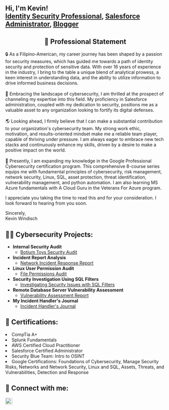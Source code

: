 <h2>Hi, I'm Kevin! <br/><a href="https://www.linkedin.com/in/salesforcekevin/">Identity Security Professional</a>,  <a href="https://trailblazer.me/id/kwindisch">Salesforce Administrator</a>,  <a href="https://medium.com/@SalesforceKevin">Blogger</a></h2>

<div align="center"><h2> 🪪 Professional Statement</h2></div>

🔒 As a Filipino-American, my career journey has been shaped by a passion for security measures, which has guided me towards a path of identity security and protection of sensitive data. With over 16 years of experience in the industry, I bring to the table a unique blend of analytical prowess, a keen interest in understanding data, and the ability to utilize information to drive informed business decisions.<br/>
<br/>
🌟 Embracing the landscape of cybersecurity, I am thrilled at the prospect of channeling my expertise into this field. My proficiency in Salesforce administration, coupled with my dedication to security, positions me as a valuable asset to any organization looking to fortify its digital defenses.<br/>
<br/>
🌎 Looking ahead, I firmly believe that I can make a substantial contribution to your organization's cybersecurity team. My strong work ethic, motivation, and results-oriented mindset make me a reliable team player, capable of thriving under pressure. I am always eager to embrace new tech stacks and continuously enhance my skills, driven by a desire to make a positive impact on the world.<br/>
<br/>
🔭 Presently, I am expanding my knowledge in the Google Professional Cybersecurity certification program. This comprehensive 8-course series equips me with fundamental principles of cybersecurity, risk management, network security, Linux, SQL, asset protection, threat identification, vulnerability management, and python automation. I am also learning MS Azure fundamentals with A Cloud Guru in the Veterans For Azure program.<br/>

I appreciate you taking the time to read this and for your consideration. I look forward to hearing from you soon.

Sincerely,<br/>
Kevin Windisch


<h2>👨‍💻 Cybersecurity Projects:</h2>

- <b>Internal Security Audit</b>
  - [Botium Toys Security Audit](https://github.com/ktwindisch/InternalSecurityAudit)
- <b>Incident Report Analysis</b>
  - [Network Incident Response Report](https://github.com/ktwindisch/NIST-CFS-IncidentReport)
- <b>Linux User Permission Audit</b>
  - [File Permissions Audit](https://github.com/ktwindisch/LinuxUserPermissionAudit)
- <b>Security Investigation Using SQL Filters</b>
  - [Investigating Security Issues with SQL Filters](https://github.com/ktwindisch/Investigating-Security-Issues-with-SQL-Filters)
- <b>Remote Database Server Vulnerability Assessment</b>
  - [Vulnerability Assessment Report](https://github.com/ktwindisch/Vulnerability-Assessment-Report)
- <b>My Incident Handler's Journal</b>
  - [Incident Handler's Journal](https://github.com/ktwindisch/Incident-handlers-journal)

<h2>🧾 Certifications:</h2>
<li>CompTia A+</li><b></b>
<li>Splunk Fundamentals</li><b></b>
<li>AWS Certified Cloud Practitioner</li><b></b>
<li>Salesforce Certified Administrator</li><b></b>
<li>Security Blue Team: Intro to OSINT</li><b></b>
<li>Google Certifications: Foundations of Cybersecurity, Manage Security Risks, Networks and Network Security, Linux and SQL, Assets, Threats, and Vulnerabilities, Detection and Response</li><b></b>

<h2> 🤳 Connect with me:</h2>

[<img align="left" alt="KevinWindisch | LinkedIn" width="22px" src="https://cdn.jsdelivr.net/npm/simple-icons@v3/icons/linkedin.svg" />][linkedin]

[linkedin]: https://linkedin.com/in/salesforcekevin

<!--
**ktwindisch/ktwindisch** is a ✨ _special_ ✨ repository because its `README.md` (this file) appears on your GitHub profile.

Here are some ideas to get you started:

- 🔭 I’m currently working on ...
- 🌱 I’m currently learning ...
- 👯 I’m looking to collaborate on ...
- 🤔 I’m looking for help with ...
- 💬 Ask me about ...
- 📫 How to reach me: ...
- 😄 Pronouns: ...
- ⚡ Fun fact: ...
-->
